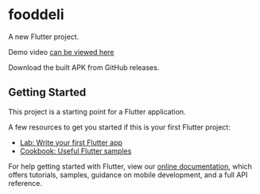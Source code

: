 # fooddeli

A new Flutter project.

Demo video [can be viewed here](https://drive.google.com/file/d/1dMYROigOLsMcFIYcsEmh7XULxlLPLmHo/view?usp=drivesdk)

Download the built APK from GitHub releases.

## Getting Started

This project is a starting point for a Flutter application.

A few resources to get you started if this is your first Flutter project:

- [Lab: Write your first Flutter app](https://flutter.dev/docs/get-started/codelab)
- [Cookbook: Useful Flutter samples](https://flutter.dev/docs/cookbook)

For help getting started with Flutter, view our
[online documentation](https://flutter.dev/docs), which offers tutorials,
samples, guidance on mobile development, and a full API reference.

